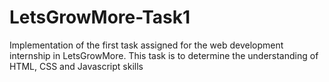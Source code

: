 # LetsGrowMore-Task1
Implementation of the first task assigned for the web development internship in LetsGrowMore. This task is to determine the understanding  of HTML, CSS and Javascript skills
